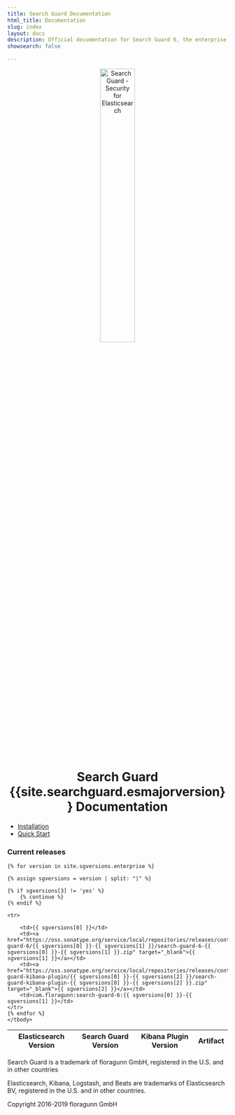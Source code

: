 ```yaml
---
title: Search Guard Documentation
html_title: Documentation
slug: index
layout: docs
description: Official documentation for Search Guard 6, the enterprise security suite for Elasticsearch.
showsearch: false

---
```

<!---
Copryight 2016-2017 floragunn GmbH
-->


<p align="center">
<img src="search-guard-frontmatter.png" alt="Search Guard - Security for Elasticsearch" style="width: 40%" />
</p>


<h1 align="center">Search Guard {{site.searchguard.esmajorversion}} Documentation</h1>

* [Installation](installation_versionmatrix.md)
* [Quick Start](quickstart.md)

<h3>Current releases</h3>
<table>
    <thead>
    <tr>
        <th>Elasticsearch Version</th>
        <th>Search Guard Version</th>
        <th>Kibana Plugin Version</th>
        <th>Artifact</th>
    </tr>
    </thead>
    <tbody>

    {% for version in site.sgversions.enterprise %}

    {% assign sgversions = version | split: "|" %}

    {% if sgversions[3] != 'yes' %}
        {% continue %}
    {% endif %}

    <tr>
                                            
        <td>{{ sgversions[0] }}</td>
        <td><a href="https://oss.sonatype.org/service/local/repositories/releases/content/com/floragunn/search-guard-6/{{ sgversions[0] }}-{{ sgversions[1] }}/search-guard-6-{{ sgversions[0] }}-{{ sgversions[1] }}.zip" target="_blank">{{ sgversions[1] }}</a></td>
        <td><a href="https://oss.sonatype.org/service/local/repositories/releases/content/com/floragunn/search-guard-kibana-plugin/{{ sgversions[0] }}-{{ sgversions[2] }}/search-guard-kibana-plugin-{{ sgversions[0] }}-{{ sgversions[2] }}.zip" target="_blank">{{ sgversions[2] }}</a></td>
        <td>com.floragunn:search-guard-6:{{ sgversions[0] }}-{{ sgversions[1] }}</td>
    </tr>
    {% endfor %}
    </tbody>
</table>


Search Guard is a trademark of floragunn GmbH, registered in the U.S. and in other countries

Elasticsearch, Kibana, Logstash, and Beats are trademarks of Elasticsearch BV, registered in the U.S. and in other countries.

Copyright 2016-2019 floragunn GmbH


